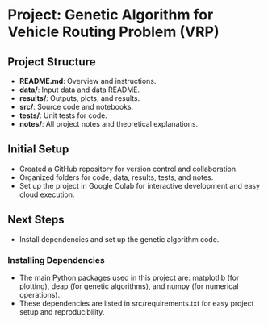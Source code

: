 # Project: Genetic Algorithm for Vehicle Routing Problem (VRP)

## Project Structure

- **README.md**: Overview and instructions.
- **data/**: Input data and data README.
- **results/**: Outputs, plots, and results.
- **src/**: Source code and notebooks.
- **tests/**: Unit tests for code.
- **notes/**: All project notes and theoretical explanations.

## Initial Setup

- Created a GitHub repository for version control and collaboration.
- Organized folders for code, data, results, tests, and notes.
- Set up the project in Google Colab for interactive development and easy cloud execution.

## Next Steps

- Install dependencies and set up the genetic algorithm code.

### Installing Dependencies

- The main Python packages used in this project are: matplotlib (for plotting), deap (for genetic algorithms), and numpy (for numerical operations).
- These dependencies are listed in src/requirements.txt for easy project setup and reproducibility.


